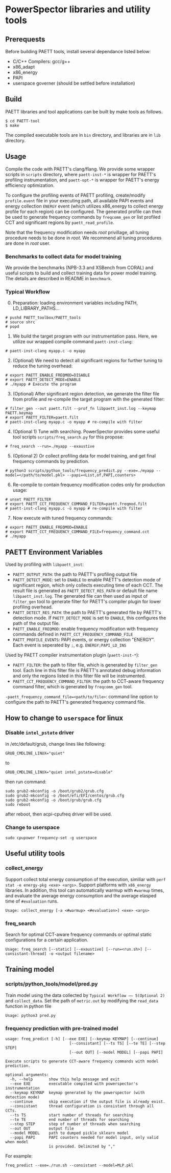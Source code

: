 # PowerSpector libraries and utility tools
## Prerequests

Before building PAETT tools, install several dependance listed below:

- C/C++ Compilers: gcc/g++
- x86_adapt
- x86_energy
- PAPI
- userspace governer (should be settled before installation)

## Build

PAETT libraries and tool applications can be built by make tools as follows.

~~~
$ cd PAETT-tool
$ make
~~~

The compiled executable tools are in `bin` directory, and libraries are in `lib` directory. 

## Usage

Compile the code with PAETT's clang/flang. We provide some wrapper scripts in `scripts` directory, where `paett-inst-*` is wrapper for PAETT's profiling instrumentation, and `paett-opt-*` is wrapper for PAETT's energy efficiency optimization.

To configure the profiling events of PAETT profiling, create/modify `profile.event` file in your executing path, all available PAPI events and energy collection `ENERGY` event (which utilizes x86_energy to collect energy profile for each region) can be configured. The generated profile can then be used to generate frequency commands by `freqcomm_gen` or list profiled CCT and significant regions by `paett_read_profile`.

Note that the frequency modification needs *root* privillage, all tuning procedure needs to be done in *root*. We recommend all tuning procedures are done in *root* user.

### Benchmarks to collect data for model training

We provide the benchmarks (NPB-3.3 and XSBench from CORAL) and useful scripts to build and collect training data for power model training. The details are described in README in `benchmark`.

### Typical Workflow

0. Preparation: loading environment variables including PATH, LD_LIBRARY_PATHS...

```
# pushd PAETT_toolbox/PAETT_tools
# source shrc
# popd
```

1. We build the target program with our instrumentation pass. Here, we utilize our wrapped compile command `paett-inst-clang`:

```
# paett-inst-clang myapp.c -o myapp
```

2. (Optional) We need to detect all significant regions for further tuning to reduce the tuning overhead:

```
# export PAETT_ENABLE_FREQMOD=DISABLE
# export PAETT_DETECT_MODE=ENABLE
# ./myapp # Execute the program
```

3. (Optional) After significant region detection, we generate the filter file from profile and re-compile the target program with the generated filter:

```
# filter_gen --out paett.filt --prof_fn libpaett_inst.log --keymap PAETT.keymap
# export PAETT_FILTER=paett.filt
# paett-inst-clang myapp.c -o myapp # re-compile with filter
```

4. (Optional 1) Tune with searching. PowerSpector provides some useful tool scripts `scripts/freq_search.py` for this propose:

```
# freq_search --run=./myapp --exaustive
```

5. (Optional 2) Or collect profiling data for model training, and get final frequency commands by prediction.

```
# python3 scripts/python_tools/frequency_predict.py --exe=./myapp --model=</path/to/model.pkl> --papi=<List,of,PAPI,counters>
```

6. Re-compile to contain frequency modification codes only for production usage:

```
# unset PAETT_FILTER
# export PAETT_CCT_FREQUENCY_COMMAND_FILTER=paett.freqmod.filt
# paett-inst-clang myapp.c -o myapp # re-compile with filter
```

7. Now execute with tuned frequency commands:

```
# export PAETT_ENABLE_FREQMOD=ENABLE
# export PAETT_CCT_FREQUENCY_COMMAND_FILE=frequency_command.cct
# ./myapp
```

## PAETT Environment Variables

Used by profiling with `libpaett_inst`:
- `PAETT_OUTPUT_PATH`: the path to PAETT's profiling output file
- `PAETT_DETECT_MODE`: set to `ENABLE` to enable PAETT's detection mode of significant region, which only collects executing time of each CCT. The result file is generated as `PAETT_DETECT_RES_PATH` or default file name `libpaett_inst.log`. The generated file can then used as input of `filter_gen` tool to generate filter for PAETT's compiler plugin for lower profiling overhead.
- `PAETT_DETECT_RES_PATH`: the path to PAETT's generated file by PAETT's detection mode. If `PAETT_DETECT_MODE` is set to `ENABLE`, this configures the path of the output file.
- `PAETT_ENABLE_FREQMOD`: enable frequency modification with frequency commands defined in `PAETT_CCT_FREQUENCY_COMMAND_FILE`
- `PAETT_PROFILE_EVENTS`: PAPI events, or energy collection "ENERGY". Each event is seperated by `;`, e.g. `ENERGY;PAPI_LD_INS`

Used by PAETT compiler instrumentation plugin (`paett-inst-*`):
- `PAETT_FILTER`: the path to filter file, which is generated by `filter_gen` tool. Each line in this filter file is PAETT's annotated debug information and only the regions listed in this filter file will be instrumented.
- `PAETT_CCT_FREQUENCY_COMMAND_FILTER`: the path to CCT-aware frequency command filter, which is generated by `freqcomm_gen` tool.

`-paett_frequency_command_file=<path/to/file>`: command line option to configure the path to PAETT's generated frequency command file.

## How to change to `userspace` for linux

### Disable `intel_pstate` driver

in /etc/default/grub, change lines like following:

```
GRUB_CMDLINE_LINUX="quiet"
```

to

```
GRUB_CMDLINE_LINUX="quiet intel_pstate=disable"
```

then run command:

```
sudo grub2-mkconfig -o /boot/grub2/grub.cfg
sudo grub2-mkconfig -o /boot/efi/EFI/centos/grub.cfg
sudo grub2-mkconfig -o /boot/grub/grub.cfg
sudo reboot
```

after reboot, then acpi-cpufreq driver will be used.

### Change to userspace

```
sudo cpupower frequency-set -g userspace
```

## Useful utility tools

### collect_energy

Support collect total energy consumption of the execution, similiar with `perf stat -e energy-pkg <exe> <args>`. Support platforms with `x86_energy` libraries. In addition, this tool can automatically warmup with `#warmup` times, and evaluate the average energy consumption and the average elasped time of `#evaluation` runs.

```
Usage: collect_energy [-a <#warmup> <#evaluation>] <exe> <args>
```

### freq_search

Search for optimal CCT-aware frequency commands or optimal static configurations for a certain application.

```
Usage: freq_search [--static] [--exaustive] [--run=<run.sh>] [--consistant-thread] -o <output filename>
```

## Training model

### scripts/python_tools/model/pred.py

Train model using the data collected by `Typical Workflow —— 5(Optional 2)` and `collect_data`. Set the path of `metric.out` by modifying the `read_data` function in python file

```
Usage: python3 pred.py
```

### frequency prediction with pre-trained model

```
usage: freq_predict [-h] [--exe EXE] [--keymap KEYMAP] [--continue]
                            [--consistant] [--ts TS] [--te TE] [--step STEP]
                            [--out OUT] [--model MODEL] [--papi PAPI]

Execute scripts to generate CCT-aware frequency commands with model
prediction.

optional arguments:
  -h, --help       show this help message and exit
  --exe EXE        executable compiled with powerspector's instrumentation
  --keymap KEYMAP  keymap generated by the powerspector (with detection mode)
  --continue       skip execution if the output file is already exist.
  --consistant     thread configuration is consistant through all CCTs.
  --ts TS          start number of threads for searching
  --te TE          end number of threads for searching
  --step STEP      step of number of threads when searching
  --out OUT        output file
  --model MODEL    path to dumped pickle sklearn model
  --papi PAPI      PAPI counters needed for model input, only valid when model
                   is provided. Delimited by ","
```

For example:

```
freq_predict --exe=./run.sh --consistant --model=MLP.pkl
```